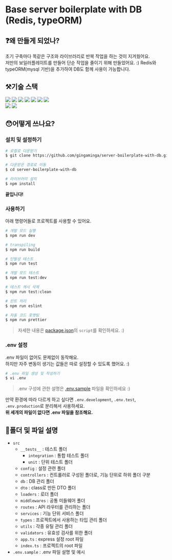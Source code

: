 # Base server boilerplate with DB (Redis, typeORM)

## ❓왜 만들게 되었나?

초기 구축마다 똑같은 구조와 라이브러리로 반복 작업을 하는 것이 지겨웠어요.<br/>
저만의 보일러플레이트를 만들어 단순 작업을 줄이기 위해 만들었어요. :)
Redis와 typeORM(mysql 기반)을 추가하여 DB도 함께 사용이 가능합니다.

## ⚒기술 스택

<img src="https://img.shields.io/badge/NPM-yellow?style=flat&logo=npm&logoColor=white"/> <img src="https://img.shields.io/badge/Typescript-blue?style=flat&logo=typescript&logoColor=white"/> <img src="https://img.shields.io/badge/Express-green?style=flat&logo=express&logoColor=white"/> <img src="https://img.shields.io/badge/Nodemon-yellow?style=flat&logo=nodemon&logoColor=white"/> <img src="https://img.shields.io/badge/Jest-orange?style=flat&logo=jest&logoColor=white"/> <img src="https://img.shields.io/badge/Prettier-purple?style=flat&logo=prettier&logoColor=white"/> <img src="https://img.shields.io/badge/ESLint-orange?style=flat&logo=eslint&logoColor=white"/>
<br/>
<img src="https://img.shields.io/badge/Redis-red?style=flat&logo=redis&logoColor=white"/> <img src="https://img.shields.io/badge/MySQL-blue?style=flat&logo=mysql&logoColor=white"/>

## 😯어떻게 쓰나요?

### 설치 및 설정하기

```bash
# 로컬로 다운받기
$ git clone https://github.com/gingaminga/server-boilerplate-with-db.git

# 다운받은 경로로 이동
$ cd server-boilerplate-with-db

# 라이브러리 설치
$ npm install
```

**끝입니다!**

### 사용하기

아래 명령어들로 프로젝트를 사용할 수 있어요.

```bash
# 개발 모드 실행
$ npm run dev

# transpiling
$ npm run build

# 단발성 테스트
$ npm run test

# 개발 모드 테스트
$ npm run test:dev

# 테스트 캐시 삭제
$ npm run test:clean

# 린트 처리
$ npm run eslint

# 자동 코드 포맷팅
$ npm run prettier
```

> 자세한 내용은 [package.json](https://github.com/gingaminga/server-boilerplate-with-db/blob/develop/package.json)의 `script`를 확인하세요. :)

### .env 설정

.env 파일이 없어도 문제없이 동작해요. <br/>
하지만 자주 변동이 생기는 값들은 따로 설정할 수 있도록 했어요. :)

```bash
# .env 파일 생성 및 작성하기
$ vi .env
```

> .env 구성에 관한 설명은 [.env.sample](https://github.com/gingaminga/server-boilerplate-with-db/blob/develop/.env.sample) 파일을 확인하세요 :)

만약 환경에 따라 다르게 하고 싶다면 `.env.development`, `.env.test`, `.env.production`로 분리해서 사용하세요. <br/>
**위 세개의 파일이 없다면 .env 파일을 참조해요.**

## 📁폴더 및 파일 설명

- `src`
  - `__tests__` : 테스트 폴더
    - `integration` : 통합 테스트 폴더
    - `unit` : 단위 테스트 폴더
  - `config` : 설정 관련 폴더
  - `controllers` : 컨트롤러로 구성된 폴더로, 기능 단위로 하위 폴더 구분
  - `db` : DB 관리 폴더
  - `dto` : class로 만든 DTO 폴더
  - `loaders` : 로더 폴더
  - `middlewares` : 공통 미들웨어 폴더
  - `routes` : API 라우터를 관리하는 폴더
  - `services` : 기능 단위 서비스 폴더
  - `types` : 프로젝트에서 사용하는 타입 관리 폴더
  - `utils` : 각종 유틸 관리 폴더
  - `validators` : 유효성 검사를 위한 폴더
  - `app.ts` : express 설정 root 파일
  - `index.ts` : 프로젝트의 root 파일
- `.env.sample` : .env 파일 설명 및 예시
